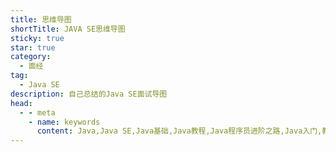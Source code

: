 ```yaml
---
title: 思维导图
shortTitle: JAVA SE思维导图
sticky: true
star: true
category:
  - 面经
tag:
  - Java SE
description: 自己总结的Java SE面试导图
head:
  - - meta
    - name: keywords
      content: Java,Java SE,Java基础,Java教程,Java程序员进阶之路,Java入门,教程,复盘Java基础知识,Java随笔,复盘Java基础知识, 一份详细的Java面试基础知识, 一篇文章搞懂Java SE
---
```


<iframe
  :src="$withBase('/markmap/siwei.html')"
  width="100%"
  height="400"
  frameborder="0"
  scrolling="No"
  leftmargin="0"
  topmargin="0"
/>

# 面试导图

## Java SE

### 是什么（概念）

- Java是一门面向对象的编程语言，继承了C++的幼优点，舍弃了C++的多继承与指针的难点，因此Java是一门功能强大且容易上手的编程语言。

  - Java是一门面向对象的编程语言，不仅吸收了C++的优点，还舍弃了C++的多继承与指针的难点，因此Java具有功能强大且容易上手的编程语言。

### 怎么样（特点）

- 面向对象

  - 封装、继承、多态

- 跨平台？原理

  - Write once，run anywhere

- 支持多线程

  - 内置多线程机制，无需调用操作系统的多线程功能进行功能设计

- 编译与解释并存

  - 高级编程语言按照程序的执行方式分为编译形和解释形，编译型就好比把外国文献先全部翻译再阅读，解释型就好比逐行翻译有，阅读后再翻译。为什么说Java是编译与解释并存？引文Java程序需要先编译成字节码.class文件，然后平台JVM将字节码解释成平台可识别的机器码，操作系统运行。

    - 扩展：

      - 动态类型语言

        - 只有在运行期间才会检查变量的数据类型，该类语言会在变量的第一次赋值时将数据类型记录下来。代表语言：Python、Ruby、PHP、JS

      - 静态类型语言

        - 编译期间进行数据类型检查，不通过则无法运行。该类语言必须先声明数据类型，分配好内存空间。代表语言：C、C++、Java、Object-C 

      - 强类型语言

        - 含义：强制数据类型定义的语言，一旦变量声明，转换数据类型需要强制转换。代表语言：Java、C#、Python、Ruby、Object-C

      - 弱类型语言

        - 含义：允许隐式类型转换，例如：int + float = float。代表语言：JS、PHP、C、C++

      - 引申：编译型语言vs解释性语言

        - 编译型语言有一个专门的编译过程，优点：运行时无需再次编译，执行效率高；缺点：依赖编译器，跨平台性差。
        - 解释性语言运行前无需编译，优点：运行时逐行解释再运行，跨平台性好；缺点：执行效率低。注：语言都是解释性语言。

- JVM、JDK、JRE的区别

  - jdk包含jre、jre包含jvm

- 字节码？什么好处

  - 字节码是Java程序经过编译之后产生的。class文件，可以直接被jvm识别并运行，从而能够跨平台运行

### 基础语法

- 数据类型

  - 基本数据类型

    - 整型

      - byte、short、int、long

    - 浮点型

      - float、double

    - 字符型

      - char

    - 布尔型

      - boolean

  - 引用数据类型

    - class
    - interface
    - 数组

  - 类型转换

    - 自动转换

      - 小杯水可以倒进大杯子，大杯水倒进小杯子就可能会溢出。案例1：float num1 = 1.2，在Java中float浮点型类型变量的声明要在数字的末尾加上f或F，否则属于双精度double类型，下转上会造成精度损失，正确写法：float num1 = 1.2F。

    - 强制转换

      - 对于上述解决方案，还可以进行强制类型转换：float num = (float)1.1;  案例2：short num2 = 1； num2  = num2 + 1;此时编译器会进行报错，我们一般的解决办法是进行强转，或者：short num2 = 1;  num2 += 1,这其实其中num2 += 1，有隐含的强制类型转换。

- 自动拆箱/装箱

  - 装箱：Integer i = 10，把整型10装箱为Integer
    拆箱：把i再赋值给int，int n = i；

- 运算符与位运算

  - &

    - 逻辑与（短路与：全1为1,有0为0）

      - 算法引申：逻辑与可以用来判断奇偶数、是否为2的n次方的数，奇数的二进制末尾肯定为1，偶数的二进制末尾一定是0。例如：7(D) = 111(B), 所以7&1 == 0。
        结论：
        public static boolean check(int m){
        return (m&1)==1;
        }

  - &&

    - 短路与运算：跟&差别很大：
      a == 1 && b == 2，如果a == 1不成立，那么直接短路，右边不计算，很多时候都会用到

      - 引申：| 与||

        - 逻辑或（|）和短路（||）的差别亦是如此

  - ++a和a++

    - 涉及到JVM的工作原理：对于a++来说，先创建一个临时变量，然后自增加1，若进行a = i++赋值，a取到的是临时变量的值。

- 语句特点

  - switch（电闸原理）作用域

    - Java5 以前 switch(expr)中，expr 只能是 byte、short、char、int。
      从 Java 5 开始，Java 中引入了枚举类型， expr 也可以是 enum 类型。
      从 Java 7 开始，expr 还可以是字符串(String)，但是长整型(long)在目前所有的版本中都是不可以的。

  - break、continue、return

    - 

### 面向对象

- 面向对象与面向过程

  - 面向对象：纪传体史记

    - 典例：Java，万物皆对象，Java自带了许多封装好的方法，方便我们调用。面向对象加强了代码的重用，屏蔽差异性。 

  - 面向过程：编年体左转

    - 典例：C，对于每一个功能，需要编写函数进行一步一步的实现。使用的时候再一步一步调用。

- 三大特性

  - 封装

    - 封装把一个对象的属性私有化，同时提供一些可以被外界访问的属性的方法。

  - 继承

    - 新的类可以继承已有的类，Class A extends Class B,A拥有B的所有属性与方法，但是无法访问私有属性

  - 多态

    - 多态的体现就在于继承与接口，可以实现同一个方法speak()被不同类型的对象调用，但是根据对象的实际类型，会产生不同的行为。

      - class Animal{
        public void speak(){
                Syetem.out.println("动物叫");
        }
        }
        class cat extends Animal{
        public void speak{
                Syetem.out.println("cat叫");
        }
        }
        class dog extends Animal{
        public void speak{
                Syetem.out.println("dog叫");
        }
        }

- 重载与重写的区别

  - 都是实现多态的方式：重载也叫方法重载，是同方法名，有着不同的参数，实现了不同的行为方法的我实现，例如实现不同数据类型的运算。

- 访问修饰符的区别

  - 访问修饰符：public、protected、private

- this关键字
- 抽象类和接口的区别
- 成员变量与局部变量的区别
- 静态变量与实例变量的区别
- 静态方法与实例方法的区别
- final、finally、finalize关键字的作用
- ==和equals的区别
- hashCode与equals
- Java是值传递还是引用传递
- 深拷贝与浅拷贝
- Java创建对象有几种方式

### String

### Integer

### Object

### 异常处理

### I/O

### 序列化

### 泛型

### 注解

### 反射

### JDK8新特性

### Lambdb表达式

### Optional

### Stream流

## Java集合框架

## Java并发编程

## JVM

## Spring

## Redis

## 分布式

## RocketMQ

## 计算机网络

## 操作系统

## MySQL

## MyBatis

